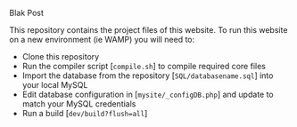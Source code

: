 Blak Post

This repository contains the project files of this website. To run this website on a new environment (ie WAMP) you will need to:

 * Clone this repository
 * Run the compiler script [`compile.sh`] to compile required core files
 * Import the database from the repository [`SQL/databasename.sql`] into your local MySQL
 * Edit database configuration in [`mysite/_configDB.php`] and update to match your MySQL credentials
 * Run a build [`dev/build?flush=all`]